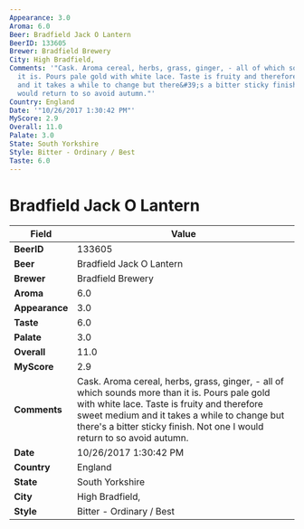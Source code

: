 ```yaml
---
Appearance: 3.0
Aroma: 6.0
Beer: Bradfield Jack O Lantern
BeerID: 133605
Brewer: Bradfield Brewery
City: High Bradfield,
Comments: '"Cask. Aroma cereal, herbs, grass, ginger, - all of which sounds more than
  it is. Pours pale gold with white lace. Taste is fruity and therefore sweet medium
  and it takes a while to change but there&#39;s a bitter sticky finish. Not one I
  would return to so avoid autumn."'
Country: England
Date: '"10/26/2017 1:30:42 PM"'
MyScore: 2.9
Overall: 11.0
Palate: 3.0
State: South Yorkshire
Style: Bitter - Ordinary / Best
Taste: 6.0
---
```


# Bradfield Jack O Lantern

| Field         | Value |
|---------------|-------|
| **BeerID** | 133605 |
| **Beer** | Bradfield Jack O Lantern |
| **Brewer** | Bradfield Brewery |
| **Aroma** | 6.0 |
| **Appearance** | 3.0 |
| **Taste** | 6.0 |
| **Palate** | 3.0 |
| **Overall** | 11.0 |
| **MyScore** | 2.9 |
| **Comments** | Cask. Aroma cereal, herbs, grass, ginger, - all of which sounds more than it is. Pours pale gold with white lace. Taste is fruity and therefore sweet medium and it takes a while to change but there&#39;s a bitter sticky finish. Not one I would return to so avoid autumn. |
| **Date** | 10/26/2017 1:30:42 PM |
| **Country** | England |
| **State** | South Yorkshire |
| **City** | High Bradfield, |
| **Style** | Bitter - Ordinary / Best |
